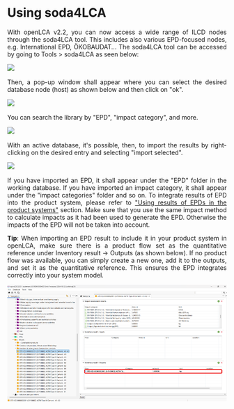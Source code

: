 # Using soda4LCA

<div style="text-align: justify;">

With openLCA v2.2, you can now access a wide range of ILCD nodes through the soda4LCA tool. This includes also various EPD-focused nodes, e.g. International EPD, ÖKOBAUDAT... The soda4LCA tool can be accessed by going to Tools > soda4LCA as seen below:

![](../media/soda4lca_1.png)

Then, a pop-up window shall appear where you can select the desired database node (host) as shown below and then click on "ok". 

![](../media/soda4lca_2.png)

You can search the library by "EPD", "impact category", and more. 

![](../media/soda4lca_3.png)

With an active database, it's possible, then, to import the results by right-clicking on the desired entry and selecting "import selected". 

![](../media/soda4lca_4.png)

If you have imported an EPD, it shall appear under the "EPD" folder in the working database. If you have imported an impact category, it shall appear under the "impact categories" folder and so on. To integrate results of EPD into the product system, please refer to ["Using results of EPDs in the product systems"](./life_cycle_models.md) section. Make sure that you use the same impact method to calculate impacts as it had been used to generate the EPD. Otherwise the impacts of the EPD will not be taken into account.

**Tip**: When importing an EPD result to include it in your product system in openLCA, make sure there is a product flow set as the quantitative reference under Inventory result → Outputs (as shown below). If no product flow was available, you can simply create a new one, add it to the outputs, and set it as the quantitative reference. This ensures the EPD integrates correctly into your system model.

![](../media/soda4lca_5.png)

</div>
